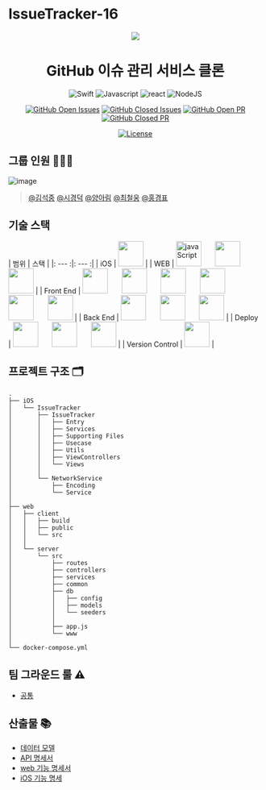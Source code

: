 # IssueTracker-16

<div align="center" >

![](https://media.giphy.com/media/du3J3cXyzhj75IOgvA/giphy.gif)

# GitHub 이슈 관리 서비스 클론    

![Swift](https://img.shields.io/badge/swift-v5.0-orange?logo=swift)
![Javascript](https://img.shields.io/badge/javascript-ES6+-yellow?logo=javascript)
![react](https://img.shields.io/badge/react-17.0.1-9cf?logo=react)
![NodeJS](https://img.shields.io/badge/node.js-v14.15.0-green?logo=node.js)

[![GitHub Open Issues](https://img.shields.io/github/issues-raw/boostcamp-2020/IssueTracker-16?color=green)](https://github.com/boostcamp-2020/IssueTracker-16/issues)
[![GitHub Closed Issues](https://img.shields.io/github/issues-closed-raw/boostcamp-2020/IssueTracker-16?color=red)](https://github.com/boostcamp-2020/IssueTracker-16/issues)
[![GitHub Open PR](https://img.shields.io/github/issues-pr-raw/boostcamp-2020/IssueTracker-16?color=green)](https://github.com/boostcamp-2020/IssueTracker-16/issues)
[![GitHub Closed PR](https://img.shields.io/github/issues-pr-closed-raw/boostcamp-2020/IssueTracker-16?color=red)](https://github.com/boostcamp-2020/IssueTracker-16/issues)

[![License](https://img.shields.io/badge/license-MIT-blue.svg)](https://opensource.org/licenses/MIT)

</div>

## 그룹 인원 🧑🏻‍💻

![image](https://user-images.githubusercontent.com/43347250/97613356-f33adf80-1a5b-11eb-9c94-2ff3ff37e386.png)

> [@김석중](https://github.com/seokju2ng) [@시경덕](https://github.com/skid901) [@양아림](https://github.com/ahrimy) [@최철웅](https://github.com/chelwoong) [@홍경표](https://github.com/kyungpyoda) 

## 기술 스택

| 범위 | 스택 |
|: --- :|: --- :|
| iOS | <img src="https://devicon.dev/devicon.git/icons/swift/swift-original.svg" alt="" height="50"/> |
| WEB | <img src="https://devicon.dev/devicon.git/icons/javascript/javascript-original.svg" alt="javaScript" height="50"/> &nbsp;&nbsp;&nbsp;&nbsp;&nbsp; <img src="https://devicon.dev/devicon.git/icons/nodejs/nodejs-original-wordmark.svg" alt="" height="50"/>&nbsp;&nbsp;&nbsp;&nbsp;&nbsp;<img src="https://devicon.dev/devicon.git/icons/npm/npm-original-wordmark.svg" alt="" height="50"/> |
| Front End | <img src="https://devicon.dev/devicon.git/icons/react/react-original.svg" alt="" height="50"/> &nbsp;&nbsp;&nbsp;&nbsp;&nbsp; <img src="https://devicon.dev/devicon.git/icons/babel/babel-original.svg" alt="" height="50"/> &nbsp;&nbsp;&nbsp;&nbsp;&nbsp; <img src="https://devicon.dev/devicon.git/icons/webpack/webpack-original.svg" alt="" height="50"/> &nbsp;&nbsp;&nbsp;&nbsp;&nbsp; <img src="https://devicon.dev/devicon.git/icons/html5/html5-original.svg" alt="" height="50"/> &nbsp;&nbsp;&nbsp;&nbsp;&nbsp; <img src="https://devicon.dev/devicon.git/icons/css3/css3-original.svg" alt="" height="50"/> &nbsp;&nbsp;&nbsp;&nbsp;&nbsp; <img src="https://devicon.dev/devicon.git/icons/sass/sass-original.svg" alt="" height="50"/> |
| Back End | <img src="https://devicon.dev/devicon.git/icons/express/express-original-wordmark.svg" alt="" height="50"/> &nbsp;&nbsp;&nbsp;&nbsp;&nbsp; <img src="https://devicon.dev/devicon.git/icons/sequelize/sequelize-original-wordmark.svg" alt="" height="50"/> &nbsp;&nbsp;&nbsp;&nbsp;&nbsp; <img src="https://devicon.dev/devicon.git/icons/mysql/mysql-original-wordmark.svg" alt="" height="50"/> |
| Deploy | <img src="https://devicon.dev/devicon.git/icons/docker/docker-original-wordmark.svg" alt="" height="50"/> &nbsp;&nbsp;&nbsp;&nbsp;&nbsp; <img src="https://raw.githubusercontent.com/docker/compose/master/logo.png" alt="" height="50"/> &nbsp;&nbsp;&nbsp;&nbsp;&nbsp; <img src="https://www.ncloud.com/public/img/logo-m.png" alt="" height="50"/> |
| Version Control | <img src="https://devicon.dev/devicon.git/icons/github/github-original.svg" alt="" height="50"/> |

<!--

- iOS
<div align="center">
<img src="https://devicon.dev/devicon.git/icons/swift/swift-original.svg" alt="" height="50"/>
</div>

- web
<div align="center">
<img src="https://devicon.dev/devicon.git/icons/javascript/javascript-original.svg" alt="javaScript" height="50"/>
<img src="https://devicon.dev/devicon.git/icons/nodejs/nodejs-original-wordmark.svg" alt="" height="50"/>
<img src="https://devicon.dev/devicon.git/icons/npm/npm-original-wordmark.svg" alt="" height="50"/>
</div>

- web client
<div align="center">
<img src="https://devicon.dev/devicon.git/icons/react/react-original.svg" alt="" height="50"/>
<img src="https://devicon.dev/devicon.git/icons/babel/babel-original.svg" alt="" height="50"/>
<img src="https://devicon.dev/devicon.git/icons/webpack/webpack-original.svg" alt="" height="50"/>
<img src="https://devicon.dev/devicon.git/icons/html5/html5-original.svg" alt="" height="50"/>
<img src="https://devicon.dev/devicon.git/icons/css3/css3-original.svg" alt="" height="50"/>
<img src="https://devicon.dev/devicon.git/icons/sass/sass-original.svg" alt="" height="50"/>
</div>

- web server
<div align="center">
<img src="https://devicon.dev/devicon.git/icons/express/express-original-wordmark.svg" alt="" height="50"/>
<img src="https://devicon.dev/devicon.git/icons/sequelize/sequelize-original-wordmark.svg" alt="" height="50"/>
<img src="https://devicon.dev/devicon.git/icons/mysql/mysql-original-wordmark.svg" alt="" height="50"/>
</div>

- deploy
<div align="center">
<img src="https://devicon.dev/devicon.git/icons/docker/docker-original-wordmark.svg" alt="" height="50"/>
<img src="https://raw.githubusercontent.com/docker/compose/master/logo.png" alt="" height="50"/>
<img src="https://www.ncloud.com/public/img/logo-m.png" alt="" height="50"/>
</div>

- version control
<div align="center">
<img src="https://devicon.dev/devicon.git/icons/github/github-original.svg" alt="" height="50"/>
</div>

-->

## 프로젝트 구조 🗂
```
.
├── iOS
│   └── IssueTracker
│       ├── IssueTracker
│       │   ├── Entry
│       │   ├── Services
│       │   ├── Supporting Files
│       │   ├── Usecase
│       │   ├── Utils
│       │   ├── ViewControllers
│       │   └── Views
│       │
│       └── NetworkService
│           ├── Encoding
│           └── Service
│
├── web
│   ├── client
│   │   ├── build
│   │   ├── public
│   │   └── src
│   │
│   └── server
│       └── src
│           ├── routes
│           ├── controllers
│           ├── services
│           ├── common
│           ├── db
│           │   ├── config
│           │   ├── models
│           │   └── seeders
│           │
│           ├── app.js
│           └── www
│
└── docker-compose.yml
```

## 팀 그라운드 룰 ⚠️

- [공통](https://github.com/boostcamp-2020/IssueTracker-16/wiki/Ground-Rule)

## 산출물 📚

- [데이터 모델](https://github.com/boostcamp-2020/IssueTracker-16/wiki/모델-다이어그램)
- [API 명세서](https://github.com/boostcamp-2020/IssueTracker-16/wiki/API-서버-기능명세서)
- [web 기능 명세서](https://github.com/boostcamp-2020/IssueTracker-16/wiki/Web-기능-명세서)
- [iOS 기능 명세](https://docs.google.com/spreadsheets/d/1IujeyVnJQMxBj4svZm9n7yNFfdhYMCcLaFe3nrVelfk/edit#gid=0)

